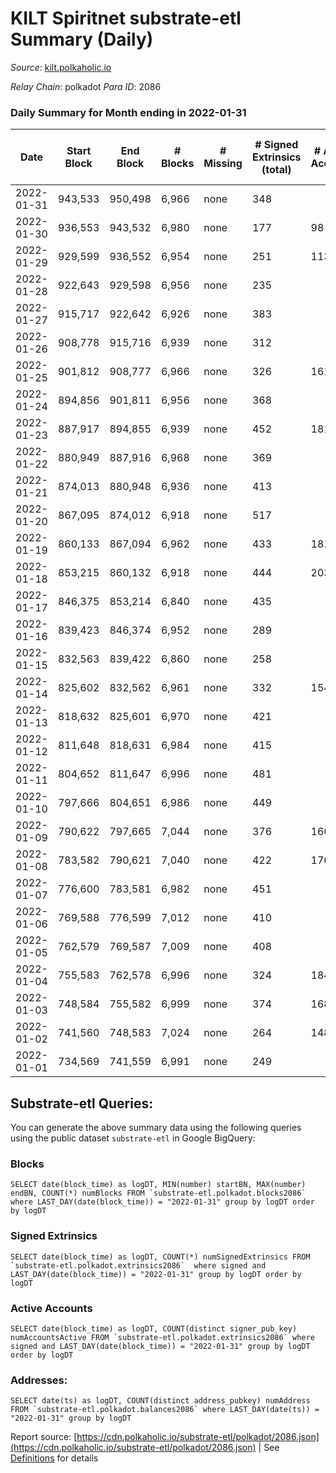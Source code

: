 # KILT Spiritnet substrate-etl Summary (Daily)

_Source_: [kilt.polkaholic.io](https://kilt.polkaholic.io)

*Relay Chain*: polkadot
*Para ID*: 2086



### Daily Summary for Month ending in 2022-01-31


| Date | Start Block | End Block | # Blocks | # Missing | # Signed Extrinsics (total) | # Active Accounts | # Addresses with Balances | # Events | # Transfers | # XCM Transfers In | # XCM Transfers Out |
| ---- | ----------- | --------- | -------- | --------- | --------------------------- | ----------------- | ------------------------- | -------- | ----------- | ------------------ | ------------------- |
| 2022-01-31 | 943,533 | 950,498 | 6,966 | none  | 348 |  | 12,281 | 393,926 | 222 ($1,300,746.34) |   |   |
| 2022-01-30 | 936,553 | 943,532 | 6,980 | none  | 177 | 98 | 12,266 | 393,388 | 84 ($83,009.75) |   |   |
| 2022-01-29 | 929,599 | 936,552 | 6,954 | none  | 251 | 113 | 12,259 | 392,356 | 140 ($266,505.95) |   |   |
| 2022-01-28 | 922,643 | 929,598 | 6,956 | none  | 235 |  | 12,250 | 392,180 | 146 ($170,304.23) |   |   |
| 2022-01-27 | 915,717 | 922,642 | 6,926 | none  | 383 |  | 12,244 | 391,976 | 203 ($1,455,690.64) |   |   |
| 2022-01-26 | 908,778 | 915,716 | 6,939 | none  | 312 |  | 12,225 | 392,452 | 168 ($684,024.74) |   |   |
| 2022-01-25 | 901,812 | 908,777 | 6,966 | none  | 326 | 161 | 12,214 | 394,174 | 168 ($389,930.78) |   |   |
| 2022-01-24 | 894,856 | 901,811 | 6,956 | none  | 368 |  | 12,205 | 393,846 | 223 ($647,674.42) |   |   |
| 2022-01-23 | 887,917 | 894,855 | 6,939 | none  | 452 | 181 | 12,184 | 393,713 | 289 ($623,054.96) |   |   |
| 2022-01-22 | 880,949 | 887,916 | 6,968 | none  | 369 |  | 12,167 | 394,506 | 204 ($559,542.08) |   |   |
| 2022-01-21 | 874,013 | 880,948 | 6,936 | none  | 413 |  | 12,148 | 392,557 | 234 ($328,420.86) |   |   |
| 2022-01-20 | 867,095 | 874,012 | 6,918 | none  | 517 |  | 12,131 | 392,838 | 184 ($212,038.97) |   |   |
| 2022-01-19 | 860,133 | 867,094 | 6,962 | none  | 433 | 181 | 12,099 | 394,737 | 203 ($240,931.56) |   |   |
| 2022-01-18 | 853,215 | 860,132 | 6,918 | none  | 444 | 203 | 12,076 | 392,946 | 258 ($371,522.21) |   |   |
| 2022-01-17 | 846,375 | 853,214 | 6,840 | none  | 435 |  | 12,062 | 387,608 | 254 ($613,539.69) |   |   |
| 2022-01-16 | 839,423 | 846,374 | 6,952 | none  | 289 |  | 12,018 | 392,966 | 157 ($333,741.66) |   |   |
| 2022-01-15 | 832,563 | 839,422 | 6,860 | none  | 258 |  | 11,996 | 387,089 | 141 ($154,972.69) |   |   |
| 2022-01-14 | 825,602 | 832,562 | 6,961 | none  | 332 | 154 | 11,975 | 393,736 | 207 ($225,329.57) |   |   |
| 2022-01-13 | 818,632 | 825,601 | 6,970 | none  | 421 |  | 11,963 | 395,395 | 215 ($578,575.66) |   |   |
| 2022-01-12 | 811,648 | 818,631 | 6,984 | none  | 415 |  | 11,934 | 396,179 | 222 ($246,591.16) |   |   |
| 2022-01-11 | 804,652 | 811,647 | 6,996 | none  | 481 |  | 11,909 | 397,897 | 260 ($284,549.17) |   |   |
| 2022-01-10 | 797,666 | 804,651 | 6,986 | none  | 449 |  | 11,886 | 396,402 | 229 ($698,974.92) |   |   |
| 2022-01-09 | 790,622 | 797,665 | 7,044 | none  | 376 | 166 | 11,858 | 399,345 | 193 ($275,472.65) |   |   |
| 2022-01-08 | 783,582 | 790,621 | 7,040 | none  | 422 | 176 | 11,840 | 399,041 | 211 ($607,449.10) |   |   |
| 2022-01-07 | 776,600 | 783,581 | 6,982 | none  | 451 |  | 11,823 | 396,120 | 256 ($266,701.82) |   |   |
| 2022-01-06 | 769,588 | 776,599 | 7,012 | none  | 410 |  | 11,794 | 397,330 | 255 ($472,388.83) |   |   |
| 2022-01-05 | 762,579 | 769,587 | 7,009 | none  | 408 |  | 11,781 | 397,060 | 258 ($898,702.15) |   |   |
| 2022-01-04 | 755,583 | 762,578 | 6,996 | none  | 324 | 184 | 11,755 | 395,694 | 198 ($662,316.42) |   |   |
| 2022-01-03 | 748,584 | 755,582 | 6,999 | none  | 374 | 168 | 11,735 | 395,882 | 251 ($808,840.33) |   |   |
| 2022-01-02 | 741,560 | 748,583 | 7,024 | none  | 264 | 148 | 11,705 | 396,459 | 155 ($116,402.58) |   |   |
| 2022-01-01 | 734,569 | 741,559 | 6,991 | none  | 249 |  | 11,683 | 394,671 | 125 ($82,702.44) |   |   |

## Substrate-etl Queries:
You can generate the above summary data using the following queries using the public dataset `substrate-etl` in Google BigQuery:


### Blocks
```
SELECT date(block_time) as logDT, MIN(number) startBN, MAX(number) endBN, COUNT(*) numBlocks FROM `substrate-etl.polkadot.blocks2086`  where LAST_DAY(date(block_time)) = "2022-01-31" group by logDT order by logDT
```


### Signed Extrinsics
```
SELECT date(block_time) as logDT, COUNT(*) numSignedExtrinsics FROM `substrate-etl.polkadot.extrinsics2086`  where signed and LAST_DAY(date(block_time)) = "2022-01-31" group by logDT order by logDT
```


### Active Accounts
```
SELECT date(block_time) as logDT, COUNT(distinct signer_pub_key) numAccountsActive FROM `substrate-etl.polkadot.extrinsics2086` where signed and LAST_DAY(date(block_time)) = "2022-01-31" group by logDT order by logDT
```


### Addresses:
```
SELECT date(ts) as logDT, COUNT(distinct address_pubkey) numAddress FROM `substrate-etl.polkadot.balances2086` where LAST_DAY(date(ts)) = "2022-01-31" group by logDT
```



Report source: [https://cdn.polkaholic.io/substrate-etl/polkadot/2086.json](https://cdn.polkaholic.io/substrate-etl/polkadot/2086.json) | See [Definitions](/DEFINITIONS.md) for details
